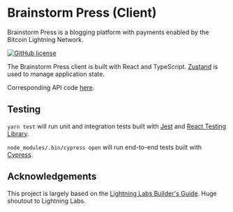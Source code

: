 # Brainstorm Press (Client)

Brainstorm Press is a blogging platform with payments enabled by the Bitcoin Lightning Network.

[![GitHub license](https://img.shields.io/github/license/phrazzld/brainstorm-press-express-api)](https://github.com/phrazzld/brainstorm-press-express-api/blob/master/LICENSE)

The Brainstorm Press client is built with React and TypeScript. [Zustand](https://github.com/pmndrs/zustand) is used to manage application state.

Corresponding API code [here](https://github.com/phrazzld/brainstorm-press-express-api).

## Testing

`yarn test` will run unit and integration tests built with [Jest](https://jestjs.io/) and [React Testing Library](https://testing-library.com/docs/react-testing-library/intro/).

`node_modules/.bin/cypress open` will run end-to-end tests built with [Cypress](https://www.cypress.io/).

## Acknowledgements

This project is largely based on the [Lightning Labs Builder's Guide](https://docs.lightning.engineering/lapps/guides). Huge shoutout to Lightning Labs.
